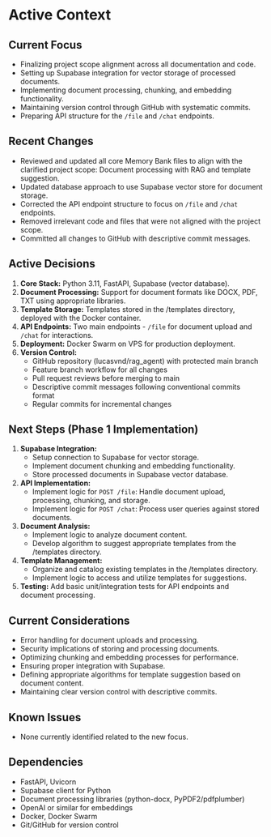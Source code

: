 # Active Context

## Current Focus
-   Finalizing project scope alignment across all documentation and code.
-   Setting up Supabase integration for vector storage of processed documents.
-   Implementing document processing, chunking, and embedding functionality.
-   Maintaining version control through GitHub with systematic commits.
-   Preparing API structure for the `/file` and `/chat` endpoints.

## Recent Changes
-   Reviewed and updated all core Memory Bank files to align with the clarified project scope: Document processing with RAG and template suggestion.
-   Updated database approach to use Supabase vector store for document storage.
-   Corrected the API endpoint structure to focus on `/file` and `/chat` endpoints.
-   Removed irrelevant code and files that were not aligned with the project scope.
-   Committed all changes to GitHub with descriptive commit messages.

## Active Decisions
1.  **Core Stack:** Python 3.11, FastAPI, Supabase (vector database).
2.  **Document Processing:** Support for document formats like DOCX, PDF, TXT using appropriate libraries.
3.  **Template Storage:** Templates stored in the /templates directory, deployed with the Docker container.
4.  **API Endpoints:** Two main endpoints - `/file` for document upload and `/chat` for interactions.
5.  **Deployment:** Docker Swarm on VPS for production deployment.
6.  **Version Control:** 
    * GitHub repository (lucasvnd/rag_agent) with protected main branch
    * Feature branch workflow for all changes
    * Pull request reviews before merging to main
    * Descriptive commit messages following conventional commits format
    * Regular commits for incremental changes

## Next Steps (Phase 1 Implementation)
1.  **Supabase Integration:**
    *   Setup connection to Supabase for vector storage.
    *   Implement document chunking and embedding functionality.
    *   Store processed documents in Supabase vector database.
2.  **API Implementation:**
    *   Implement logic for `POST /file`: Handle document upload, processing, chunking, and storage.
    *   Implement logic for `POST /chat`: Process user queries against stored documents.
3.  **Document Analysis:**
    *   Implement logic to analyze document content.
    *   Develop algorithm to suggest appropriate templates from the /templates directory.
4.  **Template Management:**
    *   Organize and catalog existing templates in the /templates directory.
    *   Implement logic to access and utilize templates for suggestions.
5.  **Testing:** Add basic unit/integration tests for API endpoints and document processing.

## Current Considerations
-   Error handling for document uploads and processing.
-   Security implications of storing and processing documents.
-   Optimizing chunking and embedding processes for performance.
-   Ensuring proper integration with Supabase.
-   Defining appropriate algorithms for template suggestion based on document content.
-   Maintaining clear version control with descriptive commits.

## Known Issues
-   None currently identified related to the new focus.

## Dependencies
-   FastAPI, Uvicorn
-   Supabase client for Python
-   Document processing libraries (python-docx, PyPDF2/pdfplumber)
-   OpenAI or similar for embeddings
-   Docker, Docker Swarm
-   Git/GitHub for version control 